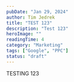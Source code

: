 ```yaml
---
pubDate: "Jan 29, 2024"
author: Tim Jedrek
title: "TEST 123"
description: "Test 123"
heroImage: ""
readingTime: 4
category: "Marketing"
tags: ["Google", "PPC"]
status: "draft"
---
```


TESTING 123